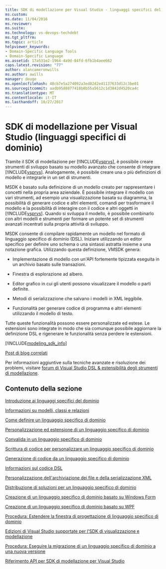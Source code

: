 ```yaml
---
title: SDK di modellazione per Visual Studio - linguaggi specifici del dominio | Documenti Microsoft
ms.custom: 
ms.date: 11/04/2016
ms.reviewer: 
ms.suite: 
ms.technology: vs-devops-techdebt
ms.tgt_pltfrm: 
ms.topic: article
helpviewer_keywords:
- Domain-Specific Language Tools
- Domain-Specific Language
ms.assetid: 17a531e2-1964-4a9d-84fd-6fb1b4aee662
caps.latest.revision: "77"
author: alancameronwills
ms.author: awills
manager: douge
ms.openlocfilehash: 48cb7e5a274092a3ed82d2e41137633d12c3be01
ms.sourcegitcommit: aadb9588877418b8b55a5612c1d3842d4520ca4c
ms.translationtype: MT
ms.contentlocale: it-IT
ms.lasthandoff: 10/27/2017
---
```

# <a name="modeling-sdk-for-visual-studio---domain-specific-languages"></a>SDK di modellazione per Visual Studio (linguaggi specifici di dominio)
Tramite il SDK di modellazione per [!INCLUDE[vsprvs](../code-quality/includes/vsprvs_md.md)], è possibile creare strumenti di sviluppo basato su modello avanzato che consente di integrare [!INCLUDE[vsprvs](../code-quality/includes/vsprvs_md.md)]. Analogamente, è possibile creare una o più definizioni di modello e integrarle in un set di strumenti.  
  
 MSDK è basato sulla definizione di un modello creato per rappresentare i concetti nella propria area aziendale. È possibile integrare il modello con vari strumenti, ad esempio una visualizzazione basata su diagramma, la possibilità di generare codice e altri elementi, comandi per trasformare il modello e la possibilità di interagire con il codice e altri oggetti in [!INCLUDE[vsprvs](../code-quality/includes/vsprvs_md.md)]. Quando si sviluppa il modello, è possibile combinarlo con altri modelli e strumenti per formare un potente set di strumenti avanzati incentrati sulla propria attività di sviluppo.  
  
 MSDK consente di compilare rapidamente un modello nel formato di linguaggio specifico di dominio (DSL). Iniziare utilizzando un editor specifico per definire uno schema o una sintassi astratta insieme a una notazione grafica. Utilizzando questa definizione, VMSDK genera:  
  
-   Implementazione di modello con un'API fortemente tipizzata eseguita in un archivio basato sulle transazioni.  
  
-   Finestra di esplorazione ad albero.  
  
-   Editor grafico in cui gli utenti possono visualizzare il modello o parti definite.  
  
-   Metodi di serializzazione che salvano i modelli in XML leggibile.  
  
-   Funzionalità per generare codice di programma e altri elementi utilizzando il modello di testo.  
  
 Tutte queste funzionalità possono essere personalizzate ed estese. Le estensioni sono integrate in modo che sia comunque possibile aggiornare la definizione DSL e rigenerare le funzionalità senza perdere le estensioni.  
  
[!INCLUDE[modeling_sdk_info](includes/modeling_sdk_info.md)]
 
 [Post di blog correlati](https://blogs.msdn.microsoft.com/visualstudioalm/tag/code-index/)
  
 Per informazioni aggiuntive sulla tecniche avanzate e risoluzione dei problemi, visitare [forum di Visual Studio DSL & estensibilità degli strumenti di modellazione](http://go.microsoft.com/fwlink/?LinkID=186074).  
  
## <a name="in-this-section"></a>Contenuto della sezione  
 [Introduzione ai linguaggi specifici del dominio](../modeling/getting-started-with-domain-specific-languages.md)  
  
 [Informazioni su modelli, classi e relazioni](../modeling/understanding-models-classes-and-relationships.md)  
  
 [Come definire un linguaggio specifico di dominio](../modeling/how-to-define-a-domain-specific-language.md)  
  
 [Personalizzazione ed estensione di un linguaggio specifico di dominio](../modeling/customizing-and-extending-a-domain-specific-language.md)  
  
 [Convalida in un linguaggio specifico di dominio](../modeling/validation-in-a-domain-specific-language.md)  
  
 [Scrittura di codice per personalizzare un linguaggio specifico di dominio](../modeling/writing-code-to-customise-a-domain-specific-language.md)  
  
 [Generazione di codice da un linguaggio specifico di dominio](../modeling/generating-code-from-a-domain-specific-language.md)  
  
 [Informazioni sul codice DSL](../modeling/understanding-the-dsl-code.md)  
  
 [Personalizzazione dell'archiviazione dei file e della serializzazione XML](../modeling/customizing-file-storage-and-xml-serialization.md)  
  
 [Distribuzione di soluzioni per un linguaggio specifico di dominio](../modeling/deploying-domain-specific-language-solutions.md)  
  
 [Creazione di un linguaggio specifico di dominio basato su Windows Form](../modeling/creating-a-windows-forms-based-domain-specific-language.md)  
  
 [Creazione di un linguaggio specifico di dominio basato su WPF](../modeling/creating-a-wpf-based-domain-specific-language.md)  
  
 [Procedura: Estendere la finestra di progettazione di linguaggio specifico di dominio](../modeling/how-to-extend-the-domain-specific-language-designer.md)  
  
 [Edizioni di Visual Studio supportate per l'SDK di visualizzazione e modellazione](../modeling/supported-visual-studio-editions-for-visualization-amp-modeling-sdk.md)  
  
 [Procedura: Eseguire la migrazione di un linguaggio specifico di dominio a una nuova versione](../modeling/how-to-migrate-a-domain-specific-language-to-a-new-version.md)  
  
 [Riferimento API per SDK di modellazione per Visual Studio](../modeling/api-reference-for-modeling-sdk-for-visual-studio.md)
